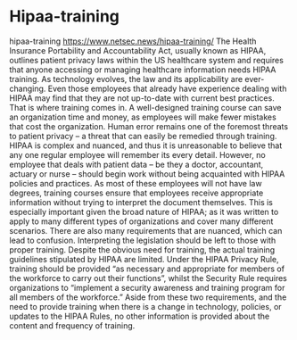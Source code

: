 # Hipaa-training
hipaa-training https://www.netsec.news/hipaa-training/ The Health Insurance Portability and Accountability Act, usually known as HIPAA, outlines patient privacy laws within the US healthcare system and requires that anyone accessing or managing healthcare information needs HIPAA training. As technology evolves, the law and its applicability are ever-changing. Even those employees that already have experience dealing with HIPAA may find that they are not up-to-date with current best practices.  That is where training comes in. A well-designed training course can save an organization time and money, as employees will make fewer mistakes that cost the organization. Human error remains one of the foremost threats to patient privacy – a threat that can easily be remedied through training.  HIPAA is complex and nuanced, and thus it is unreasonable to believe that any one regular employee will remember its every detail. However, no employee that deals with patient data – be they a doctor, accountant, actuary or nurse – should begin work without being acquainted with HIPAA policies and practices. As most of these employees will not have law degrees, training courses ensure that employees receive appropriate information without trying to interpret the document themselves. This is especially important given the broad nature of HIPAA; as it was written to apply to many different types of organizations and cover many different scenarios. There are also many requirements that are nuanced, which can lead to confusion. Interpreting the legislation should be left to those with proper training.  Despite the obvious need for training, the actual training guidelines stipulated by HIPAA are limited. Under the HIPAA Privacy Rule, training should be provided “as necessary and appropriate for members of the workforce to carry out their functions”, whilst the Security Rule requires organizations to “implement a security awareness and training program for all members of the workforce.” Aside from these two requirements, and the need to provide training when there is a change in technology, policies, or updates to the HIPAA Rules, no other information is provided about the content and frequency of training.
